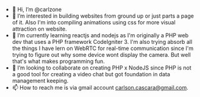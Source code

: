 - 👋 Hi, I’m @carlzone
- 👀 I’m interested in building websites from ground up or just parts a page of it. Also I'm into compiling animations using css for more visual attraction on website.
- 🌱 I’m currently learning reactjs and nodejs as I'm originally a PHP web dev that uses a PHP framework CodeIgniter 3. I'm also trying absorb all the things I have lern on
WebRTC for real-time communication since I'm trying to figure out why some device wont display the camera. But well that's what makes programming fun.
- 💞️ I’m looking to collaborate on creating PHP x NodeJS since PHP is not a good tool for creating a video chat but got foundation in data management keeping.
- 📫 How to reach me is via gmail account carlson.cascara@gmail.com.

<!---
carlzone/carlzone is a ✨ special ✨ repository because its `README.md` (this file) appears on your GitHub profile.
You can click the Preview link to take a look at your changes.
--->
